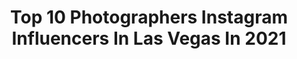 ---
title: Top 10 Photographers Instagram Influencers In Las Vegas In 2021
description: >-
  Find top photographers Instagram influencers in Las Vegas in 2021. Most popular hashtags: #lasvegas #fashion #photographer.
platform: Instagram
hits: 139
text_top: See the best Instagram accounts on inBeat.
text_bottom: inBeat holds 139 Instagram influencers like this in Las Vegas, United States for you to connect with.
profiles:
  - username: "kennyletelier"
    fullname: >-
      Kenny Letelier
    bio: >-
      Editor | Photographer Las Vegas, NV
    location: "United States"
    followers: 8236
    engagement: 898
    commentsToLikes: 0.005369
    id: ck5q20vt3dq7z0i11hy22q2em
    verified: false
    hashtags: "#fashionphotography, #cosplayphotography, #photographer, #anime"
  - username: "kialarenae"
    fullname: >-
      Kiala Kieffer 🦋
    bio: >-
      MODEL | CREATOR | PHOTOGRAPHER 📍Las Vegas & Bay Area Dm or email to shoot! Photography page: @kialaspics
    location: "United States"
    followers: 10432
    engagement: 853
    commentsToLikes: 0.048858
    id: ckf5pbia45lcz0j23qf3ypsuo
    verified: false
    hashtags: ""
  - username: "idorollers"
    fullname: >-
      Albert lira
    bio: >-
      📸 FREELANCE PHOTOGRAPHER 🌆 LAS VEGAS 🏎 @rollersrlyfe 🚘 @mediabyal 💭 BOOK YOUR PICS 2DAY
    location: "United States"
    followers: 36849
    engagement: 1570
    commentsToLikes: 0.007328
    id: ck5zv88il3r5k0i14n5nsqk3v
    verified: false
    hashtags: ""
  - username: "paucanek"
    fullname: >-
      ✨PAULINA RANGEL✨
    bio: >-
      GDL | 🇲🇽
    location: "United States"
    followers: 8158
    engagement: 994
    commentsToLikes: 0.012531
    id: ck13a345qoe850i19gw2oeseg
    verified: false
    hashtags: "#vegasstrip, #colors, #travel, #lasvegas"
  - username: "aly_182"
    fullname: >-
      Aly Obrien
    bio: >-
      Las Vegas, NV Dancer, model and traveler Follow my video/photo account: @alyobrien_ •LUX FATALS Model: LUXFATALSModeling.com
    location: "United States"
    followers: 5132
    engagement: 631
    commentsToLikes: 0.046360
    id: ck6u1pw5vn6ij0j71dft9alw6
    verified: false
    hashtags: "#edit, #photography, #darkaesthetic, #lasvegas"
  - username: "iamshatava"
    fullname: >-
      Miss Ourglass
    bio: >-
      Real Estate Investor @qualityviewproperties Fashion Designer @shopourglass House Flipping Queen Ultimate Fashionista👗 Booking: @mnsmediagroup
    location: "United States"
    followers: 29228
    engagement: 140
    commentsToLikes: 0.047369
    id: ck8sx6s64gcdd0j78onfjutmc
    verified: false
    hashtags: "#fashionista, #shopourglass, #atlantafashion, #blessed"
  - username: "derique.hanche"
    fullname: >-
      (Deríque Hanché Photography)
    bio: >-
      Las Vegas Photographer | DM for bookings Boudoir, Portrait, Live Events, Product & Lifestyle.
    location: "United States"
    followers: 16238
    engagement: 596
    commentsToLikes: 0.206446
    id: ck5btwugfgr080i116jp5vf34
    verified: false
    hashtags: ""
  - username: "josefigz"
    fullname: >-
      José Antonio Figueroa
    bio: >-
      makeup artist. future art director. cool mom.
    location: "United States"
    followers: 54033
    engagement: 502
    commentsToLikes: 0.074585
    id: ck0tu2c5u5bsm0i19rjbgrmgb
    verified: true
    hashtags: "#leleponsxtarte, #lelepons, #tartelette, #tartecosmetics"
  - username: "eon.zen"
    fullname: >-
      Znematic Travel
    bio: >-
      🤍Loves🤍Travel🦋Explore🤍Walking Tour⬇️🔻⬇️🔻⬇️🔻⬇️🔻⬇️🔻⬇️
    location: "United States"
    followers: 2440
    engagement: 970
    commentsToLikes: 0.018974
    id: ckaot1fnktxwj0i786zthbclf
    verified: false
    hashtags: "#travel, #photooftheday, #instagood, #adventure"
  - username: "oscarpicazophotographer"
    fullname: >-
      Las Vegas Photographer
    bio: >-
      Oscar Picazo Appointments 702-375-3424 Las Vegas “NO TRADES OR COLLABS” Only serious inquires please #oscarpicazo #lasvegasphotographer #lasvegas
    location: "United States"
    followers: 25218
    engagement: 190
    commentsToLikes: 0.053192
    id: ck5q6rn3pyksc0i11fx5m9xre
    verified: false
    hashtags: "#bigboobs, #bodypositivity, #naked, #oscarpicazo"
---